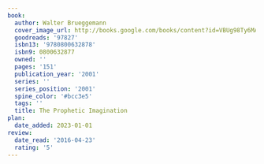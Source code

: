 ```yaml
---
book:
  author: Walter Brueggemann
  cover_image_url: http://books.google.com/books/content?id=VBUg98Ty6MAC&printsec=frontcover&img=1&zoom=1&edge=curl&source=gbs_api
  goodreads: '97827'
  isbn13: '9780800632878'
  isbn9: 0800632877
  owned: ''
  pages: '151'
  publication_year: '2001'
  series: ''
  series_position: '2001'
  spine_color: '#bcc3e5'
  tags: ''
  title: The Prophetic Imagination
plan:
  date_added: 2023-01-01
review:
  date_read: '2016-04-23'
  rating: '5'
---
```

